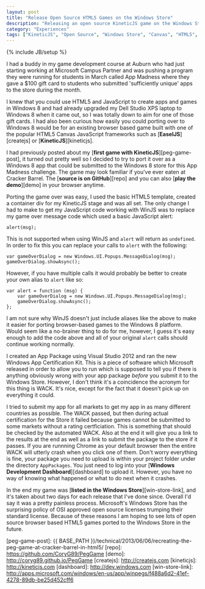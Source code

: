 ```yaml
---
layout: post
title: "Release Open Source HTML5 Games on the Windows Store"
description: "Releasing an open source KineticJS game on the Windows Store"
category: "Experiences"
tags: ["KineticJS", "Open Source", "Windows Store", "Canvas", "HTML5", "Game Development"]
---
```

{% include JB/setup %}

I had a buddy in my game development course at Auburn who had just starting
working at Microsoft Campus Partner and was pushing a program they were running
for students in March called App Madness where they gave a $100 gift card to
students who submitted 'sufficiently unique' apps to the store during the
month.

I knew that you could use HTML5 and JavaScript to create apps and games in
Windows 8 and had already upgraded my Dell Studio XPS laptop to Windows 8 when
it came out, so I was totally down to aim for one of those gift cards. I had
also been curious how easily you could porting over to Windows 8 would be for
an existing browser based game built with one of the popular HTML5 Canvas
JavaScript frameworks such as [**EaselJS**][createjs] or
[**KineticJS**][kineticjs].

I had previously posted about my [**first game with KineticJS**][peg-game-post],
it turned out pretty well so I decided to try to port it over as a Windows 8 app
that could be submitted to the Windows 8 store for this App Madness challenge.
The game may look familiar if you've ever eaten at Cracker Barrel. The 
[**source is on GitHub**][repo] and you can also [**play the demo**][demo] in
your browser anytime.

Porting the game over was easy, I used the basic HTML5 template, created a
container div for my KineticJS stage and was all set. The only change I had to
make to get my JavaScript code working with WinJS was to replace my game over
message code which used a basic JavaScript alert:

	alert(msg);

This is not supported when using WinJS and `alert` will return as `undefined`.
In order to fix this you can replace your calls to `alert` with the following:

	var gameOverDialog = new Windows.UI.Popups.MessageDialog(msg);
	gameOverDialog.showAsync();

However, if you have multiple calls it would probably be better to create your
own alias to `alert` like so:

    var alert = function (msg) {
		var gameOverDialog = new Windows.UI.Popups.MessageDialog(msg);
		gameOverDialog.showAsync();
    };

I am not sure why WinJS doesn't just include aliases like the above to make it
easier for porting browser-based games to the Windows 8 platform. Would seem
like a no-brainer thing to do for me, however, I guess it's easy enough to add
the code above and all of your original `alert` calls should continue working
normally.

I created an App Package using Visual Studio 2012 and ran the new
Windows App Certification Kit. This is a piece of software which Microsoft
released in order to allow you to run which is supposed to tell you if there is
anything obviously wrong with your app package _before_ you submit it to the
Windows Store. However, I don't think it's a coincidence the acronym for this
thing is WACK. It's nice, except for the fact that it doesn't pick up on
everything it could. 

I tried to submit my app for all markets to get my app in
as many different countries as possible. The WACK passed, but then during actual
certification for the Store it failed because games cannot be submitted to some
markets without a rating certficiation. This is something that should be checked
by the automated WACK. Also at the end it will give you a link to the results at
the end as well as a link to submit the package to the store if it passes. If
you are runnning Chrome as your default browser then the entire WACK will
utterly crash when you click one of them. Don't worry everything is fine, your
package you need to upload is within your project folder under the directory
`AppPackages`. You just need to log into your 
[**Windows Development Dashboard**][dashboard] to upload it. However, you have
no way of knowing what happened or what to do next when it crashes.

In the end my game was [**listed in the Windows Store**][win-store-link], and 
it's taken about two days for each release that I've done since. Overall I'd say
it was a pretty painless process. Microsoft's Windows Store has the surprising
policy of OSI approved open source licenses trumping their standard license.
Because of these reasons I am hoping to see lots of open source browser based
HTML5 games ported to the Windows Store in the future.

[peg-game-post]: {{ BASE_PATH }}/technical/2013/06/06/recreating-the-peg-game-at-cracker-barrel-in-html5/
[repo]: https://github.com/CoryG89/PegGame
[demo]: http://coryg89.github.io/PegGame
[createjs]: http://createjs.com
[kineticjs]: http://kineticjs.com
[dashboard]: http://dev.windows.com
[win-store-link]: http://apps.microsoft.com/windows/en-us/app/winpegs/f488a6d2-41ef-4278-89db-be25d452cff6